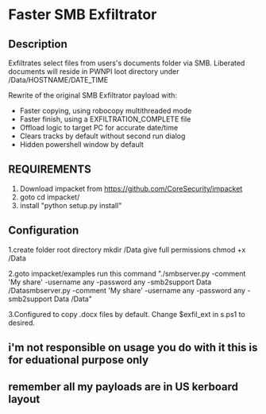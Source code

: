 
# Faster SMB Exfiltrator


## Description

Exfiltrates select files from users's documents folder via SMB.
Liberated documents will reside in PWNPI loot directory under /Data/HOSTNAME/DATE_TIME

Rewrite of the original SMB Exfiltrator payload with:
* Faster copying, using robocopy multithreaded mode
* Faster finish, using a EXFILTRATION_COMPLETE file
* Offload logic to target PC for accurate date/time
* Clears tracks by default without second run dialog
* Hidden powershell window by default

## REQUIREMENTS

   1. Download impacket from https://github.com/CoreSecurity/impacket
   2. goto cd impacket/
   3. install "python setup.py install"

## Configuration
   1.create folder root directory mkdir /Data give full permissions chmod +x /Data

   2.goto impacket/examples run this command  "./smbserver.py -comment 'My share' -username any -password any -smb2support Data    /Datasmbserver.py -comment 'My share' -username any -password any -smb2support Data /Data" 

   3.Configured to copy .docx files by default. Change $exfil_ext in s.ps1 to desired.



## i'm not responsible on usage you do with it this is for eduational purpose only

## remember all my payloads are in US kerboard layout
